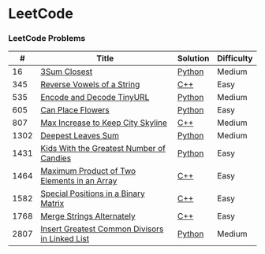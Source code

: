 LeetCode
========

### LeetCode Problems


| # | Title | Solution | Difficulty |
|---| ----- | -------- | ---------- |
|16  |[3Sum Closest](https://leetcode.com/problems/3sum-closest/) | [Python](/problems/python/3sum-closest.py)|Medium|
|345 |[Reverse Vowels of a String](https://leetcode.com/problems/reverse-vowels-of-a-string/) | [C++](/problems/cpp/reverse-vowels-of-a-string.cpp)|Easy|
|535 |[Encode and Decode TinyURL](https://leetcode.com/problems/encode-and-decode-tinyurl/) | [Python](/problems/python/encode-and-decode-tinyurl.py)|Medium|
|605 |[Can Place Flowers](https://leetcode.com/problems/can-place-flowers/) | [Python](/problems/python/can-place-flowers.py)|Easy|
|807 |[Max Increase to Keep City Skyline](https://leetcode.com/problems/max-increase-to-keep-city-skyline/) | [C++](/problems/cpp/max-increase-to-keep-city-skyline.cpp)|Medium|
|1302|[Deepest Leaves Sum](https://leetcode.com/problems/deepest-leaves-sum/) | [Python](/problems/python/deepest-leaves-sum.py)|Medium|
|1431|[Kids With the Greatest Number of Candies](https://leetcode.com/problems/kids-with-the-greatest-number-of-candies/) | [Python](/problems/python/kids-with-the-greatest-number-of-candies.py)|Easy|
|1464|[Maximum Product of Two Elements in an Array](https://leetcode.com/problems/maximum-product-of-two-elements-in-an-array/) | [C++](/problems/cpp/maximum-product-of-two-elements-in-an-array.cpp)|Easy|
|1582|[Special Positions in a Binary Matrix](https://leetcode.com/problems/special-positions-in-a-binary-matrix/) | [C++](/problems/cpp/special-positions-in-a-binary-matrix.cpp)|Easy|
|1768|[Merge Strings Alternately](https://leetcode.com/problems/merge-strings-alternately/) | [C++](/problems/cpp/merge-strings-alternately.cpp)|Easy|
|2807|[Insert Greatest Common Divisors in Linked List](https://leetcode.com/problems/insert-greatest-common-divisors-in-linked-list/) | [Python](/problems/python/insert-greatest-common-divisors-in-linked-list.py)|Medium|

